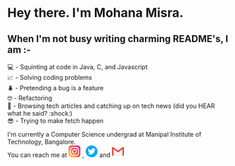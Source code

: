 # Hey there. I'm Mohana Misra.  
## When I'm not busy writing charming README's, I am :- 

<!--
**mohanamisra/mohanamisra** is a ✨ _special_ ✨ repository because its `README.md` (this file) appears on your GitHub profile.

Here are some ideas to get you started:

- 🔭 I’m currently working on ...
- 🌱 I’m currently learning ...
- 👯 I’m looking to collaborate on ...
- 🤔 I’m looking for help with ...
- 💬 Ask me about ...
- 📫 How to reach me: ...
- 😄 Pronouns: ...
- ⚡ Fun fact: ...
-->

💻 - Squinting at code in Java, C, and Javascript  
📈 - Solving coding problems  
🪲 - Pretending a bug is a feature  
🤓 - Refactoring  
🥷 - Browsing tech articles and catching up on tech news (did you HEAR what he said? :shock:)  
😎 - Trying to make fetch happen
  
 I'm currently a Computer Science undergrad at Manipal Institute of Technology, Bangalore.  
 You can reach me at     <a href = "https://www.instagram.com/mohanamisra/"><img src = "images/instagram.png" alt = "Instagram icon" width = "27px"/></a>      ,      <a href = "https://twitter.com/mohanamisra"><img src = "images/twitter.png" alt = "Twitter icon" width = "27px"/></a>      and      <a href = "https://mail.google.com/mail/?view=cm&source=mailto&to=[iammohanamisra@gmail.com]"><img src = "images/gmail.png" alt = "Gmail icon" width = "27px"/></a>
